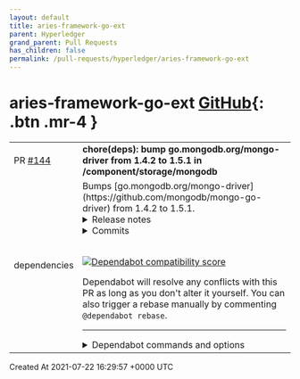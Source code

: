 ```yaml
---
layout: default
title: aries-framework-go-ext
parent: Hyperledger
grand_parent: Pull Requests
has_children: false
permalink: /pull-requests/hyperledger/aries-framework-go-ext
---
```


# aries-framework-go-ext <span class="fs-3 right-align">[GitHub](https://github.com/hyperledger/aries-framework-go-ext){: .btn .mr-4 }</span>


<div>
    <table>
        <tr>
            <td>
                PR <a href="https://github.com/hyperledger/aries-framework-go-ext/pull/144" class=".btn">#144</a>
            </td>
            <td>
                <b>
                    chore(deps): bump go.mongodb.org/mongo-driver from 1.4.2 to 1.5.1 in /component/storage/mongodb
                </b>
            </td>
        </tr>
        <tr>
            <td>
                <span class="chip">dependencies</span>
            </td>
            <td>
                Bumps [go.mongodb.org/mongo-driver](https://github.com/mongodb/mongo-go-driver) from 1.4.2 to 1.5.1.
<details>
<summary>Release notes</summary>
<p><em>Sourced from <a href="https://github.com/mongodb/mongo-go-driver/releases">go.mongodb.org/mongo-driver's releases</a>.</em></p>
<blockquote>
<h2>MongoDB Go Driver 1.5.1</h2>
<p>The MongoDB Go driver team is pleased to release 1.5.1 of the official Go driver.</p>
<p>This release contains several bug fixes. Due to the issue below, we recommend all users upgrade to this version of the driver.</p>
<p>Documentation can be found on <a href="https://pkg.go.dev/go.mongodb.org/mongo-driver/mongo?tab=doc">pkg.go.dev</a> and the <a href="https://docs.mongodb.com/ecosystem/drivers/go/">MongoDB documentation site</a>. BSON library documentation is also available on <a href="https://pkg.go.dev/go.mongodb.org/mongo-driver/bson?tab=doc">pkg.go.dev</a>. Questions and inquiries can be asked on the <a href="https://community.mongodb.com/">MongoDB Developer Community</a>. Bugs can be reported in the <a href="https://jira.mongodb.org/secure/CreateIssue!default.jspa">Go Driver Jira</a> where a list of <a href="https://jira.mongodb.org/browse/GODRIVER">current issues</a> can be found.</p>
<!-- raw HTML omitted -->
<p>This CVE describes a security issue with the driver's BSON marshalling system. BSON marshalling functions would incorrectly handle null bytes embedded in BSON key names and the pattern/options fields of a BSON regex value. BSON marshalling functions now correctly validate and error if there is an embedded null byte in BSON key names or the pattern/options fields of a BSON regex value. We recommend all users of the driver upgrade to this version.</p>
<p><!-- raw HTML omitted -->CVE ID<!-- raw HTML omitted -->: CVE-2021-20329
<!-- raw HTML omitted -->Title<!-- raw HTML omitted -->: Specific cstrings input may not be properly validated in the MongoDB Go Driver
<!-- raw HTML omitted -->Description<!-- raw HTML omitted -->: Specific cstrings input may not be properly validated in the MongoDB Go Driver when marshalling Go objects into BSON. A malicious user could use a Go object with specific string to potentially inject additional fields into marshalled documents. This issue affects all MongoDB GO Drivers up to (and including) 1.5.0.
<!-- raw HTML omitted -->CVSS score<!-- raw HTML omitted -->: 6.8
CVSS:3.1/AV:N/AC:H/PR:L/UI:N/S:U/C:H/I:H/A:N
<!-- raw HTML omitted -->Affected products and versions, MongoDB Go Driver versions<!-- raw HTML omitted --> &lt;= 1.5.0
<!-- raw HTML omitted -->Underlying operating systems affected: All<!-- raw HTML omitted --></p>
<!-- raw HTML omitted -->
<p>For a full list of tickets included in this release, please see the links below:</p>
<p><a href="https://jira.mongodb.org/issues/?jql=project%3DGODRIVER%20and%20type%3DBug%20and%20status%3Dclosed%20and%20fixVersion%3D1.5.1">Bugs</a></p>
<p><a href="https://jira.mongodb.org/issues/?jql=project%20%3D%20GODRIVER%20AND%20issuetype%20%3D%20Task%20AND%20status%20%3D%20Closed%20AND%20fixVersion%20%3D%201.5.1">Tasks</a></p>
<h2>MongoDB Go Driver 1.5.0</h2>
<p>The MongoDB Go driver team is pleased to release 1.5.0 of the official Go driver.</p>
<p>This release contains several new features and usability improvements for the driver.</p>
<p>Documentation can be found on <a href="https://pkg.go.dev/go.mongodb.org/mongo-driver/mongo?tab=doc">pkg.go.dev</a> and the <a href="https://docs.mongodb.com/ecosystem/drivers/go/">MongoDB documentation site</a>. BSON library documentation is also available on <a href="https://pkg.go.dev/go.mongodb.org/mongo-driver/bson?tab=doc">pkg.go.dev</a>. Questions and inquiries can be asked on the <a href="https://community.mongodb.com/">MongoDB Developer Community</a>. Bugs can be reported in the <a href="https://jira.mongodb.org/secure/CreateIssue!default.jspa">Go Driver Jira</a> where a list of <a href="https://jira.mongodb.org/browse/GODRIVER">current issues</a> can be found.</p>
<!-- raw HTML omitted -->
<p>This release contains a new errors API for the primary <code>mongo</code> package. Users can now detect duplicate key errors, timeouts, and network errors via the <code>mongo.IsDuplicateKeyError</code>, <code>mongo.IsTimeout</code>, and <code>mongo.IsNetworkError</code> functions, respectively. Additionally, a new <code>UpdateByID</code> function has been added to the <code>mongo.Collection</code> type to update a single document with a given <code>_id</code> value.</p>
<!-- raw HTML omitted -->
<p>The Go Driver now supports using GCP and Azure key management services with the client-side field level encryption feature. In addition, AWS key management support has been enhanced to allow authenticating with temporary AWS credentials. See the <a href="https://docs.mongodb.com/drivers/security/client-side-field-level-encryption-local-key-to-kms/">MongoDB docs</a> for more information about these improvements. Use of client-side field level encryption requires users to install the latest released version of <a href="https://github.com/mongodb/libmongocrypt">libmongocrypt</a>. <strong>Note</strong>: This means that existing applications that use this feature will need to upgrade the libmongocrypt dependency when upgrading to this driver version; otherwise, the application will fail to compile. Users can upgrade to the latest development release of libmongocrypt  via the OS-specific instructions for <a href="https://github.com/mongodb/libmongocrypt#installing-libmongocrypt-on-macos">macos</a>, <a href="https://github.com/mongodb/libmongocrypt#installing-libmongocrypt-on-windows">Windows</a>, and <a href="https://github.com/mongodb/libmongocrypt#installing-libmongocrypt-from-distribution-packages">Linux</a>.</p>
<!-- raw HTML omitted -->
<p>Monitoring has now been added for various server events. A <code>ServerMonitor</code> set on a <code>mongo.Client</code> monitors changes on the MongoDB deployment it is connected to and reports the changes in the client's representation of the deployment.</p>
<!-- raw HTML omitted -->
<p>The driver will now error if a map with more than one key is used as a hint option, sort option, or for index creation. This is to prevent unexpected behavior, for example, an index being created with the keys in the wrong order.</p>
<!-- raw HTML omitted -->
</blockquote>
<p>... (truncated)</p>
</details>
<details>
<summary>Commits</summary>
<ul>
<li><a href="https://github.com/mongodb/mongo-go-driver/commit/40c0e70826f57cf9d942045a014367d9b3c94251"><code>40c0e70</code></a> Update version to v1.5.1</li>
<li><a href="https://github.com/mongodb/mongo-go-driver/commit/3a89e6cde18d6ac5d38f39b54eaa8d4e321fd118"><code>3a89e6c</code></a> GODRIVER-1923 Error if BSON cstrings contain null bytes (<a href="https://github-redirect.dependabot.com/mongodb/mongo-go-driver/issues/622">#622</a>)</li>
<li><a href="https://github.com/mongodb/mongo-go-driver/commit/1a2534c7d5f023dd3a48a353e2421a2d9e3d74a0"><code>1a2534c</code></a> GODRIVER-1935 Update scram/stringprep dependencies (<a href="https://github-redirect.dependabot.com/mongodb/mongo-go-driver/issues/624">#624</a>)</li>
<li><a href="https://github.com/mongodb/mongo-go-driver/commit/6ea353a400000498cf3591dacb61d91478067751"><code>6ea353a</code></a> GODRIVER-1918 Check for zero length in readstring (<a href="https://github-redirect.dependabot.com/mongodb/mongo-go-driver/issues/613">#613</a>)</li>
<li><a href="https://github.com/mongodb/mongo-go-driver/commit/d5e11aa021c6988d1f257b887e8055464662d954"><code>d5e11aa</code></a> GODRIVER-1919 Support decoding ObjectIDs from hex strings in BSON (<a href="https://github-redirect.dependabot.com/mongodb/mongo-go-driver/issues/610">#610</a>)</li>
<li><a href="https://github.com/mongodb/mongo-go-driver/commit/e0ed6d61ab5d313bf6ae5ed518d15d4fed4c3f7f"><code>e0ed6d6</code></a> Update version to v1.5.1+prerelease</li>
<li><a href="https://github.com/mongodb/mongo-go-driver/commit/6760875fa58e0fa5518c992582efa6d807960d6c"><code>6760875</code></a> Update version to v1.5.0</li>
<li><a href="https://github.com/mongodb/mongo-go-driver/commit/19a368cb71ee83c8e2c1474346560a61c26349f9"><code>19a368c</code></a> GODRIVER-1911 Fix Windows/macos test failures for CSFLE (<a href="https://github-redirect.dependabot.com/mongodb/mongo-go-driver/issues/603">#603</a>)</li>
<li><a href="https://github.com/mongodb/mongo-go-driver/commit/2a5f9a4fa2c39e810a954a2d68757a81bc4ed8c1"><code>2a5f9a4</code></a> GODRIVER-1879 Apply connectTimeoutMS to TLS handshake (<a href="https://github-redirect.dependabot.com/mongodb/mongo-go-driver/issues/594">#594</a>)</li>
<li><a href="https://github.com/mongodb/mongo-go-driver/commit/2c5b75be90cc58314d0c124094a143bb0abd83c9"><code>2c5b75b</code></a> GODRIVER-1855 Support AWS authentication with temporary credentials in CSFLE ...</li>
<li>Additional commits viewable in <a href="https://github.com/mongodb/mongo-go-driver/compare/v1.4.2...v1.5.1">compare view</a></li>
</ul>
</details>
<br />


[![Dependabot compatibility score](https://dependabot-badges.githubapp.com/badges/compatibility_score?dependency-name=go.mongodb.org/mongo-driver&package-manager=go_modules&previous-version=1.4.2&new-version=1.5.1)](https://docs.github.com/en/github/managing-security-vulnerabilities/about-dependabot-security-updates#about-compatibility-scores)

Dependabot will resolve any conflicts with this PR as long as you don't alter it yourself. You can also trigger a rebase manually by commenting `@dependabot rebase`.

[//]: # (dependabot-automerge-start)
[//]: # (dependabot-automerge-end)

---

<details>
<summary>Dependabot commands and options</summary>
<br />

You can trigger Dependabot actions by commenting on this PR:
- `@dependabot rebase` will rebase this PR
- `@dependabot recreate` will recreate this PR, overwriting any edits that have been made to it
- `@dependabot merge` will merge this PR after your CI passes on it
- `@dependabot squash and merge` will squash and merge this PR after your CI passes on it
- `@dependabot cancel merge` will cancel a previously requested merge and block automerging
- `@dependabot reopen` will reopen this PR if it is closed
- `@dependabot close` will close this PR and stop Dependabot recreating it. You can achieve the same result by closing it manually
- `@dependabot ignore this major version` will close this PR and stop Dependabot creating any more for this major version (unless you reopen the PR or upgrade to it yourself)
- `@dependabot ignore this minor version` will close this PR and stop Dependabot creating any more for this minor version (unless you reopen the PR or upgrade to it yourself)
- `@dependabot ignore this dependency` will close this PR and stop Dependabot creating any more for this dependency (unless you reopen the PR or upgrade to it yourself)
- `@dependabot use these labels` will set the current labels as the default for future PRs for this repo and language
- `@dependabot use these reviewers` will set the current reviewers as the default for future PRs for this repo and language
- `@dependabot use these assignees` will set the current assignees as the default for future PRs for this repo and language
- `@dependabot use this milestone` will set the current milestone as the default for future PRs for this repo and language

You can disable automated security fix PRs for this repo from the [Security Alerts page](https://github.com/hyperledger/aries-framework-go-ext/network/alerts).

</details>
            </td>
        </tr>
    </table>
    <div class="right-align">
        Created At 2021-07-22 16:29:57 +0000 UTC
    </div>
</div>

